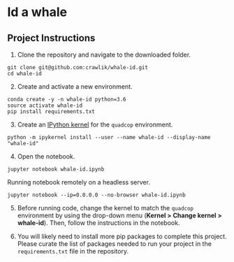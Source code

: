 # Id a whale

## Project Instructions

1. Clone the repository and navigate to the downloaded folder.

```
git clone git@github.com:crawlik/whale-id.git
cd whale-id
```

2. Create and activate a new environment.

```
conda create -y -n whale-id python=3.6
source activate whale-id
pip install requirements.txt
```

3. Create an [IPython kernel](http://ipython.readthedocs.io/en/stable/install/kernel_install.html) for the `quadcop` environment.
```
python -m ipykernel install --user --name whale-id --display-name "whale-id"
```

4. Open the notebook.
```
jupyter notebook whale-id.ipynb
```
Running notebook remotely on a headless server.
```
jupyter notebook --ip=0.0.0.0 --no-browser whale-id.ipynb
```


5. Before running code, change the kernel to match the `quadcop` environment by using the drop-down menu (**Kernel > Change kernel > whale-id**). Then, follow the instructions in the notebook.

6. You will likely need to install more pip packages to complete this project.  Please curate the list of packages needed to run your project in the `requirements.txt` file in the repository.
